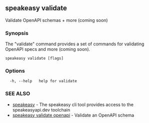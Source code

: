 ## speakeasy validate

Validate OpenAPI schemas + more (coming soon)

### Synopsis

The "validate" command provides a set of commands for validating OpenAPI specs and more (coming soon).

```
speakeasy validate [flags]
```

### Options

```
  -h, --help   help for validate
```

### SEE ALSO

* [speakeasy](speakeasy.md)	 - The speakeasy cli tool provides access to the speakeasyapi.dev toolchain
* [speakeasy validate openapi](speakeasy_validate_openapi.md)	 - Validate an OpenAPI schema

